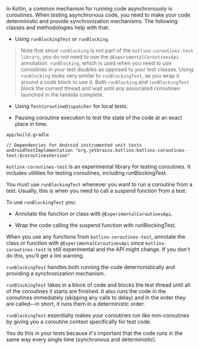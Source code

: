 In Kotlin, a common mechanism for running code asynchronously is coroutines. 
When testing asynchronous code, you need to make your code deterministic and provide synchronization mechanisms. 
The following classes and methodologies help with that:

- Using `runBlockingTest` or `runBlocking`. 

>Note that since `runBlocking` is not part of the `kotlinx-coroutines-test library`, 
> you do not need to use the `@ExperimentalCoroutinesApi` annotation.
>`runBlocking`, which is used when you need to use coroutines in your test doubles as opposed to your test classes. 
> Using `runBlocking` looks very similar to `runBlockingTest`, as you wrap it around a code block to use it. 
> Both `runBlocking` and `runBlockingTest` block the current thread and wait until any associated coroutines launched in the lambda complete.
  
- Using `TestCoroutineDispatcher` for local tests.

- Pausing coroutine execution to test the state of the code at an exact place in time.

`app/build.gradle`

```
// Dependencies for Android instrumented unit tests
androidTestImplementation "org.jetbrains.kotlinx:kotlinx-coroutines-test:$coroutinesVersion"
```

`kotlinx-coroutines-test` is an experimental library for testing coroutines. 
It includes utilities for testing coroutines, including runBlockingTest.

You must use `runBlockingTest` whenever you want to run a coroutine from a test. 
Usually, this is when you need to call a suspend function from a test.

To use `runBlockingTest` you:

- Annotate the function or class with `@ExperimentalCoroutinesApi`.

- Wrap the code calling the suspend function with runBlockingTest.

When you use any functions from `kotlinx-coroutines-test`, annotate the class or function with `@ExperimentalCoroutinesApi` 
since `kotlinx-coroutines-test` is still experimental and the API might change. 
If you don't do this, you'll get a lint warning.

`runBlockingTest` handles both running the code deterministically and providing a synchronization mechanism. 

`runBlockingTest` takes in a block of code and blocks the test thread until all of the coroutines it starts are finished. 
It also runs the code in the coroutines immediately (skipping any calls to delay) and in the order they are called–-in short, 
it runs them in a deterministic order.

`runBlockingTest` essentially makes your coroutines run like non-coroutines by giving you a coroutine context specifically for test code.

You do this in your tests because it's important that the code runs in the same way every single time (synchronous and deterministic).




